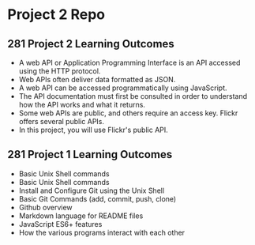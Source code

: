 # Project 2 Repo

## 281 Project 2 Learning Outcomes

- A web API or Application Programming Interface is an API
  accessed using the HTTP protocol.
- Web APIs often deliver data formatted as JSON.
- A web API can be accessed programmatically using
  JavaScript.
- The API documentation must first be consulted in order to
  understand how the API works and what it returns.
- Some web APIs are public, and others require an access key.
  Flickr offers several public APIs.
- In this project, you will use Flickr's public API.

## 281 Project 1 Learning Outcomes

- Basic Unix Shell commands
- Basic Unix Shell commands
- Install and Configure Git using the Unix Shell
- Basic Git Commands (add, commit, push, clone)
- Github overview
- Markdown language for README files
- JavaScript ES6+ features
- How the various programs interact with each other
